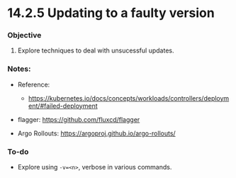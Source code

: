 # 14.2.5 Updating to a faulty version


### Objective

1. Explore techniques to deal with unsucessful updates.

### Notes:

* Reference:
	- https://kubernetes.io/docs/concepts/workloads/controllers/deployment/#failed-deployment

* flagger: https://github.com/fluxcd/flagger
* Argo Rollouts: https://argoproj.github.io/argo-rollouts/

### To-do

* Explore using `-v=<n>`, verbose in various commands.